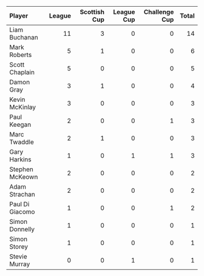 | Player          |   League |   Scottish Cup |   League Cup |   Challenge Cup |   Total |
|:----------------|---------:|---------------:|-------------:|----------------:|--------:|
| Liam Buchanan   |       11 |              3 |            0 |               0 |      14 |
| Mark Roberts    |        5 |              1 |            0 |               0 |       6 |
| Scott Chaplain  |        5 |              0 |            0 |               0 |       5 |
| Damon Gray      |        3 |              1 |            0 |               0 |       4 |
| Kevin McKinlay  |        3 |              0 |            0 |               0 |       3 |
| Paul Keegan     |        2 |              0 |            0 |               1 |       3 |
| Marc Twaddle    |        2 |              1 |            0 |               0 |       3 |
| Gary Harkins    |        1 |              0 |            1 |               1 |       3 |
| Stephen McKeown |        2 |              0 |            0 |               0 |       2 |
| Adam Strachan   |        2 |              0 |            0 |               0 |       2 |
| Paul Di Giacomo |        1 |              0 |            0 |               1 |       2 |
| Simon Donnelly  |        1 |              0 |            0 |               0 |       1 |
| Simon Storey    |        1 |              0 |            0 |               0 |       1 |
| Stevie Murray   |        0 |              0 |            1 |               0 |       1 |